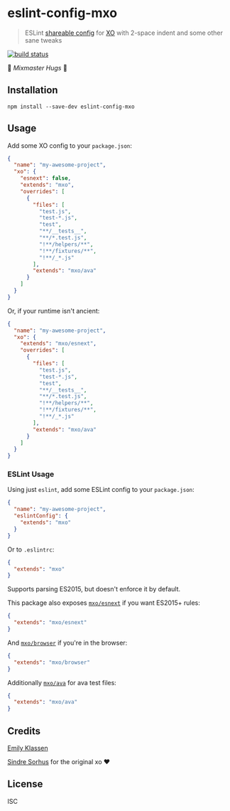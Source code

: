 # eslint-config-mxo

> ESLint [shareable config][] for [XO][] with 2-space indent and some other sane
> tweaks

[![build status][ti]][t]

🎵 _Mixmaster Hugs_ 🤗

## Installation

```
npm install --save-dev eslint-config-mxo
```

## Usage

Add some XO config to your `package.json`:
```json
{
  "name": "my-awesome-project",
  "xo": {
    "esnext": false,
    "extends": "mxo",
    "overrides": [
      {
        "files": [
          "test.js",
          "test-*.js",
          "test",
          "**/__tests__",
          "**/*.test.js",
          "!**/helpers/**",
          "!**/fixtures/**",
          "!**/_*.js"
        ],
        "extends": "mxo/ava"
      }
    ]
  }
}
```

Or, if your runtime isn't ancient:

```json
{
  "name": "my-awesome-project",
  "xo": {
    "extends": "mxo/esnext",
    "overrides": [
      {
        "files": [
          "test.js",
          "test-*.js",
          "test",
          "**/__tests__",
          "**/*.test.js",
          "!**/helpers/**",
          "!**/fixtures/**",
          "!**/_*.js"
        ],
        "extends": "mxo/ava"
      }
    ]
  }
}
```

### ESLint Usage

Using just `eslint`, add some ESLint config to your `package.json`:

```json
{
  "name": "my-awesome-project",
  "eslintConfig": {
    "extends": "mxo"
  }
}
```

Or to `.eslintrc`:

```json
{
  "extends": "mxo"
}
```

Supports parsing ES2015, but doesn't enforce it by default.

This package also exposes [`mxo/esnext`](esnext.js) if you want ES2015+ rules:

```json
{
  "extends": "mxo/esnext"
}
```

And [`mxo/browser`](browser.js) if you're in the browser:

```json
{
  "extends": "mxo/browser"
}
```

Additionally [`mxo/ava`](ava.js) for ava test files:

```json
{
  "extends": "mxo/ava"
}
```

## Credits

[Emily Klassen](https://github.com/forivall/)

[Sindre Sorhus](https://sindresorhus.com) for the original xo ❤️

## License

ISC

[ti]: https://travis-ci.org/forivall/eslint-config-mxo.svg
[t]: http://travis-ci.org/forivall/eslint-config-mxo
[shareable config]: http://eslint.org/docs/developer-guide/shareable-configs.html
[XO]: https://github.com/sindresorhus/xo

